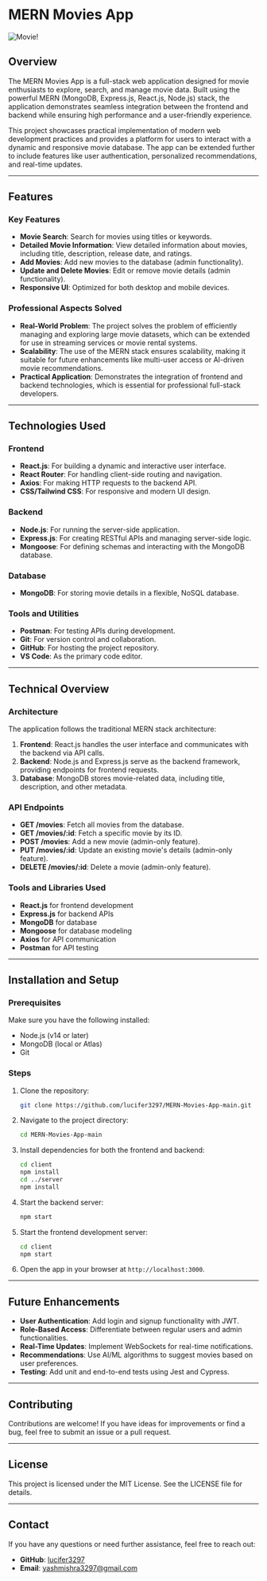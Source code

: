 # MERN Movies App

![Movie!](D:\MERN-Movies-App-main\Movie.png)

## Overview

The MERN Movies App is a full-stack web application designed for movie enthusiasts to explore, search, and manage movie data. Built using the powerful MERN (MongoDB, Express.js, React.js, Node.js) stack, the application demonstrates seamless integration between the frontend and backend while ensuring high performance and a user-friendly experience.

This project showcases practical implementation of modern web development practices and provides a platform for users to interact with a dynamic and responsive movie database. The app can be extended further to include features like user authentication, personalized recommendations, and real-time updates.

---

## Features

### Key Features

- **Movie Search**: Search for movies using titles or keywords.
- **Detailed Movie Information**: View detailed information about movies, including title, description, release date, and ratings.
- **Add Movies**: Add new movies to the database (admin functionality).
- **Update and Delete Movies**: Edit or remove movie details (admin functionality).
- **Responsive UI**: Optimized for both desktop and mobile devices.

### Professional Aspects Solved

- **Real-World Problem**: The project solves the problem of efficiently managing and exploring large movie datasets, which can be extended for use in streaming services or movie rental systems.
- **Scalability**: The use of the MERN stack ensures scalability, making it suitable for future enhancements like multi-user access or AI-driven movie recommendations.
- **Practical Application**: Demonstrates the integration of frontend and backend technologies, which is essential for professional full-stack developers.

---

## Technologies Used

### Frontend

- **React.js**: For building a dynamic and interactive user interface.
- **React Router**: For handling client-side routing and navigation.
- **Axios**: For making HTTP requests to the backend API.
- **CSS/Tailwind CSS**: For responsive and modern UI design.

### Backend

- **Node.js**: For running the server-side application.
- **Express.js**: For creating RESTful APIs and managing server-side logic.
- **Mongoose**: For defining schemas and interacting with the MongoDB database.

### Database

- **MongoDB**: For storing movie details in a flexible, NoSQL database.

### Tools and Utilities

- **Postman**: For testing APIs during development.
- **Git**: For version control and collaboration.
- **GitHub**: For hosting the project repository.
- **VS Code**: As the primary code editor.

---

## Technical Overview

### Architecture

The application follows the traditional MERN stack architecture:

1. **Frontend**: React.js handles the user interface and communicates with the backend via API calls.
2. **Backend**: Node.js and Express.js serve as the backend framework, providing endpoints for frontend requests.
3. **Database**: MongoDB stores movie-related data, including title, description, and other metadata.

### API Endpoints

- **GET /movies**: Fetch all movies from the database.
- **GET /movies/:id**: Fetch a specific movie by its ID.
- **POST /movies**: Add a new movie (admin-only feature).
- **PUT /movies/:id**: Update an existing movie's details (admin-only feature).
- **DELETE /movies/:id**: Delete a movie (admin-only feature).

### Tools and Libraries Used

- **React.js** for frontend development
- **Express.js** for backend APIs
- **MongoDB** for database
- **Mongoose** for database modeling
- **Axios** for API communication
- **Postman** for API testing

---

## Installation and Setup

### Prerequisites

Make sure you have the following installed:

- Node.js (v14 or later)
- MongoDB (local or Atlas)
- Git

### Steps

1. Clone the repository:
   ```bash
   git clone https://github.com/lucifer3297/MERN-Movies-App-main.git
   ```
2. Navigate to the project directory:
   ```bash
   cd MERN-Movies-App-main
   ```
3. Install dependencies for both the frontend and backend:
   ```bash
   cd client
   npm install
   cd ../server
   npm install
   ```
4. Start the backend server:
   ```bash
   npm start
   ```
5. Start the frontend development server:
   ```bash
   cd client
   npm start
   ```
6. Open the app in your browser at `http://localhost:3000`.

---

## Future Enhancements

- **User Authentication**: Add login and signup functionality with JWT.
- **Role-Based Access**: Differentiate between regular users and admin functionalities.
- **Real-Time Updates**: Implement WebSockets for real-time notifications.
- **Recommendations**: Use AI/ML algorithms to suggest movies based on user preferences.
- **Testing**: Add unit and end-to-end tests using Jest and Cypress.

---

## Contributing

Contributions are welcome! If you have ideas for improvements or find a bug, feel free to submit an issue or a pull request.

---

## License

This project is licensed under the MIT License. See the LICENSE file for details.

---

## Contact

If you have any questions or need further assistance, feel free to reach out:

- **GitHub**: [lucifer3297](https://github.com/lucifer3297)
- **Email**: yashmishra3297@gmail.com
